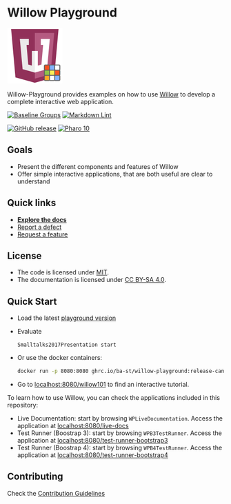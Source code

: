# Willow Playground

![Logo](assets/logos/128x128.png)

Willow-Playground provides examples on how to use [Willow](https://github.com/ba-st/Willow)
to develop a complete interactive web application.

[![Baseline Groups](https://github.com/ba-st/Willow-Playground/actions/workflows/loading-groups.yml/badge.svg)](https://github.com/ba-st/Willow-Playground/actions/workflows/loading-groups.yml)
[![Markdown Lint](https://github.com/ba-st/Willow-Playground/actions/workflows/markdown-lint.yml/badge.svg)](https://github.com/ba-st/Willow-Playground/actions/workflows/markdown-lint.yml)

[![GitHub release](https://img.shields.io/github/release/ba-st/Willow-Playground.svg)](https://github.com/ba-st/Willow-Playground/releases/latest)
[![Pharo 10](https://img.shields.io/badge/Pharo-10-informational)](https://pharo.org)

## Goals

- Present the different components and features of Willow
- Offer simple interactive applications, that are both useful are clear to understand

## Quick links

- [**Explore the docs**](docs/README.md)
- [Report a defect](https://github.com/ba-st/Willow-Playground/issues/new?labels=Type%3A+Defect)
- [Request a feature](https://github.com/ba-st/Willow-Playground/issues/new?labels=Type%3A+Feature)

## License

- The code is licensed under [MIT](LICENSE).
- The documentation is licensed under [CC BY-SA 4.0](http://creativecommons.org/licenses/by-sa/4.0/).

## Quick Start

- Load the latest [playground version](docs/how-to/how-to-load-in-pharo.md)
- Evaluate

  ```smalltalk
  Smalltalks2017Presentation start
  ```

- Or use the docker containers:

  ```bash
  docker run -p 8080:8080 ghrc.io/ba-st/willow-playground:release-candidate
  ```
  
- Go to [localhost:8080/willow101](http://localhost:8080/willow101) to find an
  interactive tutorial.

To learn how to use Willow, you can check the applications included in this repository:

- Live Documentation: start by browsing `WPLiveDocumentation`. Access the
  application at [localhost:8080/live-docs](http://localhost:8080/live-docs)
- Test Runner (Boostrap 3): start by browsing `WPB3TestRunner`. Access the
  application at [localhost:8080/test-runner-bootstrap3](http://localhost:8080/test-runner-bootstrap3)
- Test Runner (Boostrap 4): start by browsing `WPB4TestRunner`. Access the
  application at [localhost:8080/test-runner-bootstrap4](http://localhost:8080/test-runner-bootstrap4)

## Contributing

Check the [Contribution Guidelines](CONTRIBUTING.md)
